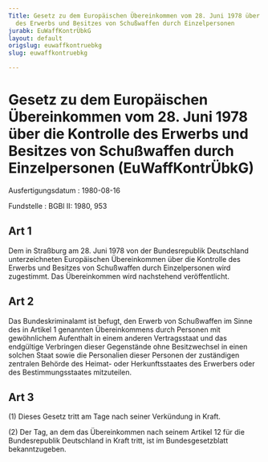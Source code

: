 ```yaml
---
Title: Gesetz zu dem Europäischen Übereinkommen vom 28. Juni 1978 über die Kontrolle
  des Erwerbs und Besitzes von Schußwaffen durch Einzelpersonen
jurabk: EuWaffKontrÜbkG
layout: default
origslug: euwaffkontruebkg
slug: euwaffkontruebkg

---
```


# Gesetz zu dem Europäischen Übereinkommen vom 28. Juni 1978 über die Kontrolle des Erwerbs und Besitzes von Schußwaffen durch Einzelpersonen (EuWaffKontrÜbkG)

Ausfertigungsdatum
:   1980-08-16

Fundstelle
:   BGBl II: 1980, 953



## Art 1

Dem in Straßburg am 28. Juni 1978 von der Bundesrepublik Deutschland
unterzeichneten Europäischen Übereinkommen über die Kontrolle des
Erwerbs und Besitzes von Schußwaffen durch Einzelpersonen wird
zugestimmt. Das Übereinkommen wird nachstehend veröffentlicht.


## Art 2

Das Bundeskriminalamt ist befugt, den Erwerb von Schußwaffen im Sinne
des in Artikel 1 genannten Übereinkommens durch Personen mit
gewöhnlichem Aufenthalt in einem anderen Vertragsstaat und das
endgültige Verbringen dieser Gegenstände ohne Besitzwechsel in einen
solchen Staat sowie die Personalien dieser Personen der zuständigen
zentralen Behörde des Heimat- oder Herkunftsstaates des Erwerbers oder
des Bestimmungsstaates mitzuteilen.


## Art 3

(1) Dieses Gesetz tritt am Tage nach seiner Verkündung in Kraft.

(2) Der Tag, an dem das Übereinkommen nach seinem Artikel 12 für die
Bundesrepublik Deutschland in Kraft tritt, ist im Bundesgesetzblatt
bekanntzugeben.

